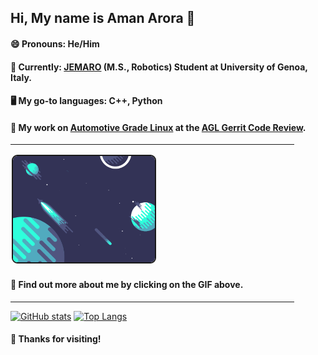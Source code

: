 <!--<div align="center" style="border-style:solid">

<div style="margin:9px">-->

## Hi, My name is Aman Arora 👋
<!--</div>-->

#### 😄 Pronouns: He/Him <br>
  
#### 🤖 Currently: [JEMARO](https://jemaro.ec-nantes.fr/english-version/about) (M.S., Robotics) Student at University of Genoa, Italy.
  
#### 🖥️ My go-to languages: C++, Python

#### 🚗 My work on [Automotive Grade Linux](https://www.automotivelinux.org/) at the [AGL Gerrit Code Review](https://gerrit.automotivelinux.org/gerrit/q/status:merged+owner:amanarora_09).
  
<hr width=90%>
  
[<img src="planets.gif" width="45%" height="45%" border=2px style="border-radius:9px; margin:2px">](https://aman-arora.space)

#### 🔭 Find out more about me by clicking on the GIF above.

<hr width=90%>


[![GitHub stats](https://github-readme-stats.vercel.app/api?username=amanarora9848)](https://github.com/amanarora9848)
[![Top Langs](https://github-readme-stats.vercel.app/api/top-langs/?username=amanarora9848&layout=compact&langs_count=6)](https://github.com/amanarora9848)


#### 🙏 Thanks for visiting!

</p>
<!--</div>-->

